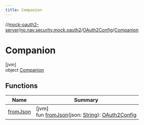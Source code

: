 ```yaml
---
title: Companion
---
```

//[mock-oauth2-server](../../../../index.html)/[no.nav.security.mock.oauth2](../../index.html)/[OAuth2Config](../index.html)/[Companion](index.html)



# Companion



[jvm]\
object [Companion](index.html)



## Functions


| Name | Summary |
|---|---|
| [fromJson](from-json.html) | [jvm]<br>fun [fromJson](from-json.html)(json: [String](https://kotlinlang.org/api/latest/jvm/stdlib/kotlin/-string/index.html)): [OAuth2Config](../index.html) |

